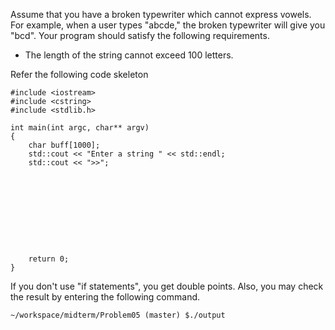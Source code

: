 Assume that you have a broken typewriter which cannot express vowels. For example, when a user types "abcde," the broken typewriter will give you "bcd".
Your program should satisfy the following requirements.
+ The length of the string cannot exceed 100 letters.

Refer the following code skeleton
```
#include <iostream>
#include <cstring>
#include <stdlib.h>

int main(int argc, char** argv)
{ 
    char buff[1000];
    std::cout << "Enter a string " << std::endl;
    std::cout << ">>";










    return 0;
}
```
If you don't use "if statements", you get double points.
Also, you may check the result by entering the following command.
```
~/workspace/midterm/Problem05 (master) $./output
```

